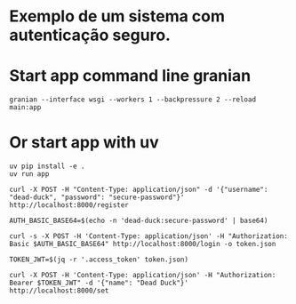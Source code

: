 # Exemplo de um sistema com autenticação seguro.

# Start app command line granian
```shell
granian --interface wsgi --workers 1 --backpressure 2 --reload main:app
```

# Or start app with uv
```shell
uv pip install -e .
uv run app
```

```shell
curl -X POST -H "Content-Type: application/json" -d '{"username": "dead-duck", "password": "secure-password"}' http://localhost:8000/register
```

```shell
AUTH_BASIC_BASE64=$(echo -n 'dead-duck:secure-password' | base64)

curl -s -X POST -H 'Content-Type: application/json' -H "Authorization: Basic $AUTH_BASIC_BASE64" http://localhost:8000/login -o token.json

TOKEN_JWT=$(jq -r '.access_token' token.json)

curl -X POST -H 'Content-Type: application/json' -H "Authorization: Bearer $TOKEN_JWT" -d '{"name": "Dead Duck"}' http://localhost:8000/set
```